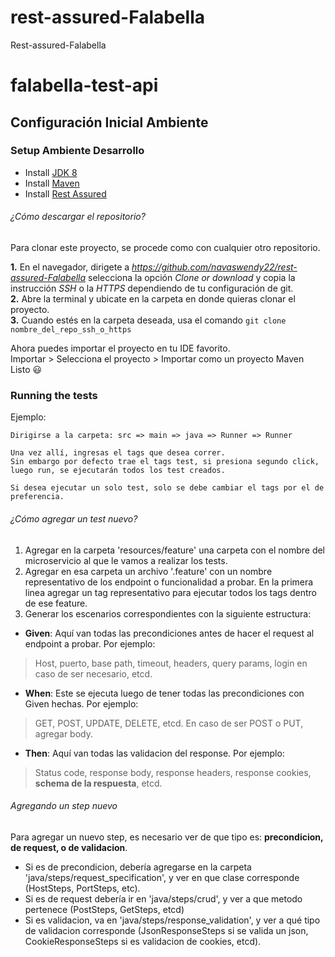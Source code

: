 # rest-assured-Falabella
Rest-assured-Falabella


# falabella-test-api

## Configuración Inicial Ambiente

### Setup Ambiente Desarrollo

- Install [JDK 8](https://www3.ntu.edu.sg/home/ehchua/programming/howto/JDK_Howto.html)
- Install [Maven](https://maven.apache.org/install.html)
- Install [Rest Assured](https://rest-assured.io/)

###### ¿Cómo descargar el repositorio?
Para clonar este proyecto, se procede como con cualquier otro repositorio.

**1.** En el navegador, dirigete a *https://github.com/navaswendy22/rest-assured-Falabella* selecciona la opción *Clone or download* y copia la instrucción *SSH* o la *HTTPS* dependiendo de tu configuración de git. \
**2.** Abre la terminal y ubicate en la carpeta en donde quieras clonar el proyecto. \
**3.** Cuando estés en la carpeta deseada, usa el comando `git clone nombre_del_repo_ssh_o_https` 

Ahora puedes importar el proyecto en tu IDE favorito. \
Importar > Selecciona el proyecto > Importar como un proyecto Maven \
Listo 😃

### Running the tests
Ejemplo:
```
Dirigirse a la carpeta: src => main => java => Runner => Runner

Una vez allí, ingresas el tags que desea correr.
Sin embargo por defecto trae el tags test, si presiona segundo click, luego run, se ejecutarán todos los test creados.

Si desea ejecutar un solo test, solo se debe cambiar el tags por el de preferencia.
```

###### ¿Cómo agregar un test nuevo?
1. Agregar en la carpeta 'resources/feature' una carpeta con el nombre del microservicio al que le vamos a realizar los tests.
2. Agregar en esa carpeta un archivo '.feature' con un nombre representativo de los endpoint o funcionalidad a probar. En la primera linea agregar un tag representativo para ejecutar todos los tags dentro de ese feature.
3. Generar los escenarios correspondientes con la siguiente estructura:
 * **Given**: Aquí van todas las precondiciones antes de hacer el request al endpoint a probar. Por ejemplo:
 > Host, puerto, base path, timeout, headers, query params, login en caso de ser necesario, etcd.
 * **When**: Este se ejecuta luego de tener todas las precondiciones con Given hechas. Por ejemplo: 
 > GET, POST, UPDATE, DELETE, etcd.
    En caso de ser POST o PUT, agregar body.
 * **Then**: Aquí van todas las validacion del response. Por ejemplo:
 > Status code, response body, response headers, response cookies, **schema de la respuesta**, etcd.
    
###### Agregando un step nuevo
Para agregar un nuevo step, es necesario ver de que tipo es: **precondicion, de request, o de validacion**. 
* Si es de precondicion, debería agregarse en la carpeta 'java/steps/request_specification', y ver en que clase corresponde (HostSteps, PortSteps, etc).
* Si es de request debería ir en 'java/steps/crud', y ver a que metodo pertenece (PostSteps, GetSteps, etcd)
* Si es validacion, va en 'java/steps/response_validation', y ver a qué tipo de validacion corresponde (JsonResponseSteps si se valida un json, CookieResponseSteps si es validacion de cookies, etcd).
